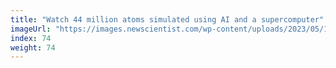 ```yaml
---
title: "Watch 44 million atoms simulated using AI and a supercomputer"
imageUrl: "https://images.newscientist.com/wp-content/uploads/2023/05/10134949/SEI_154564255.jpg?width=600"
index: 74
weight: 74
---
```

